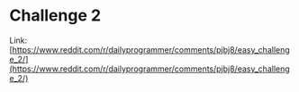# Challenge 2
Link: [https://www.reddit.com/r/dailyprogrammer/comments/pjbj8/easy_challenge_2/](https://www.reddit.com/r/dailyprogrammer/comments/pjbj8/easy_challenge_2/)